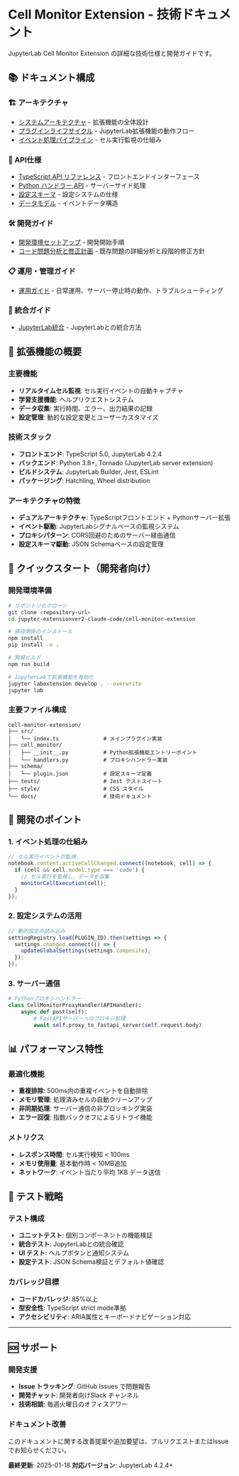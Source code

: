 # Cell Monitor Extension - 技術ドキュメント

JupyterLab Cell Monitor Extension の詳細な技術仕様と開発ガイドです。

## 📚 ドキュメント構成

### 🏗️ アーキテクチャ
- [システムアーキテクチャ](./architecture/SYSTEM_ARCHITECTURE.md) - 拡張機能の全体設計
- [プラグインライフサイクル](./architecture/PLUGIN_LIFECYCLE.md) - JupyterLab拡張機能の動作フロー
- [イベント処理パイプライン](./architecture/EVENT_PROCESSING.md) - セル実行監視の仕組み

### 📡 API仕様
- [TypeScript API リファレンス](./api/TYPESCRIPT_API.md) - フロントエンドインターフェース
- [Python ハンドラー API](./api/PYTHON_HANDLERS.md) - サーバーサイド処理
- [設定スキーマ](./api/SETTINGS_SCHEMA.md) - 設定システムの仕様
- [データモデル](./api/DATA_MODELS.md) - イベントデータ構造

### 🛠️ 開発ガイド
- [開発環境セットアップ](./development/SETUP.md) - 開発開始手順
- [コード問題分析と修正計画](./CODE_ISSUES_AND_FIXES.md) - 既存問題の詳細分析と段階的修正方針

### 📋 運用・管理ガイド
- [運用ガイド](./OPERATIONS_GUIDE.md) - 日常運用、サーバー停止時の動作、トラブルシューティング

### 🔗 統合ガイド
- [JupyterLab統合](./integration/JUPYTERLAB_INTEGRATION.md) - JupyterLabとの統合方法

## 🎯 拡張機能の概要

### 主要機能
- **リアルタイムセル監視**: セル実行イベントの自動キャプチャ
- **学習支援機能**: ヘルプリクエストシステム
- **データ収集**: 実行時間、エラー、出力結果の記録
- **設定管理**: 動的な設定変更とユーザーカスタマイズ

### 技術スタック
- **フロントエンド**: TypeScript 5.0, JupyterLab 4.2.4
- **バックエンド**: Python 3.8+, Tornado (JupyterLab server extension)
- **ビルドシステム**: JupyterLab Builder, Jest, ESLint
- **パッケージング**: Hatchling, Wheel distribution

### アーキテクチャの特徴
- **デュアルアーキテクチャ**: TypeScriptフロントエンド + Pythonサーバー拡張
- **イベント駆動**: JupyterLabシグナルベースの監視システム
- **プロキシパターン**: CORS回避のためのサーバー経由通信
- **設定スキーマ駆動**: JSON Schemaベースの設定管理

## 🚀 クイックスタート（開発者向け）

### 開発環境準備
```bash
# リポジトリのクローン
git clone <repository-url>
cd jupyter-extensionver2-claude-code/cell-monitor-extension

# 依存関係のインストール
npm install
pip install -e .

# 開発ビルド
npm run build

# JupyterLabで拡張機能を有効化
jupyter labextension develop . --overwrite
jupyter lab
```

### 主要ファイル構成
```
cell-monitor-extension/
├── src/
│   └── index.ts              # メインプラグイン実装
├── cell_monitor/
│   ├── __init__.py           # Python拡張機能エントリーポイント
│   └── handlers.py           # プロキシハンドラー実装
├── schema/
│   └── plugin.json           # 設定スキーマ定義
├── tests/                    # Jest テストスイート
├── style/                    # CSS スタイル
└── docs/                     # 技術ドキュメント
```

## 🔧 開発のポイント

### 1. イベント処理の仕組み
```typescript
// セル実行イベントの監視
notebook.content.activeCellChanged.connect((notebook, cell) => {
  if (cell && cell.model.type === 'code') {
    // セル実行を監視し、データを収集
    monitorCellExecution(cell);
  }
});
```

### 2. 設定システムの活用
```typescript
// 動的設定の読み込み
settingRegistry.load(PLUGIN_ID).then(settings => {
  settings.changed.connect(() => {
    updateGlobalSettings(settings.composite);
  });
});
```

### 3. サーバー通信
```python
# Pythonプロキシハンドラー
class CellMonitorProxyHandler(APIHandler):
    async def post(self):
        # FastAPIサーバーへのプロキシ処理
        await self.proxy_to_fastapi_server(self.request.body)
```

## 📊 パフォーマンス特性

### 最適化機能
- **重複排除**: 500ms内の重複イベントを自動排除
- **メモリ管理**: 処理済みセルの自動クリーンアップ
- **非同期処理**: サーバー通信の非ブロッキング実装
- **エラー回復**: 指数バックオフによるリトライ機能

### メトリクス
- **レスポンス時間**: セル実行検知 < 100ms
- **メモリ使用量**: 基本動作時 < 10MB追加
- **ネットワーク**: イベント当たり平均 1KB データ送信

## 🧪 テスト戦略

### テスト構成
- **ユニットテスト**: 個別コンポーネントの機能検証
- **統合テスト**: JupyterLabとの統合確認
- **UI テスト**: ヘルプボタンと通知システム
- **設定テスト**: JSON Schema検証とデフォルト値確認

### カバレッジ目標
- **コードカバレッジ**: 85%以上
- **型安全性**: TypeScript strict mode準拠
- **アクセシビリティ**: ARIA属性とキーボードナビゲーション対応

---

## 🆘 サポート

### 開発支援
- **Issue トラッキング**: GitHub Issues で問題報告
- **開発チャット**: 開発者向けSlack チャンネル
- **技術相談**: 毎週火曜日のオフィスアワー

### ドキュメント改善
このドキュメントに関する改善提案や追加要望は、プルリクエストまたはIssueでお知らせください。

**最終更新**: 2025-01-18
**対応バージョン**: JupyterLab 4.2.4+
